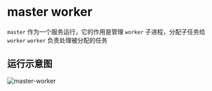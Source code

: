 # master worker

`master` 作为一个服务运行，它的作用是管理 `worker` 子进程，分配子任务给 `worker` 
`worker` 负责处理被分配的任务

## 运行示意图
![master-worker](https://github.com/zm-john/master-worker/tree/develop/master-worker.png)